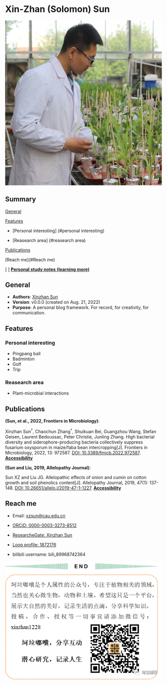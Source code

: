 # Xin-Zhan (Solomon) Sun

![The photo of working for scientific reasearch](https://github.com/xzsun/xzsun.github.io/blob/main/%E7%A7%91%E7%A0%94%E5%B7%A5%E4%BD%9C%E7%85%A7%E7%89%87.jpg?raw=true)

## Summary

[General](#general)

[Features](#features)

- [Personal interesting] (#personal interesting)

- [Reasearch area] (#reasearch area)

[Publications](#publications)

[Reach me](#Reach me)

[ ] [**Personal study notes (learning more)**](https://github.com/xzsun/xzsun.github.io/blob/main/BlogFiles/Personal%20study%20notes.md)

## General

- **Authors**: [Xinzhan Sun](https://github.com/xzsun/xzsun.github.io)
- **Version**: v0.0.0 (created on Aug. 21, 2022)
- **Purpose**: A personal blog framework. For record, for creativity, for communication.

## Features

### Personal interesting

- Pingpang ball
- Badminton
- Golf
- Trip

### Reasearch area

- Plant-microbial interactions

## Publications

**(Sun, et al., 2022, Frontiers in Microbiology)**:

Xinzhan Sun<sup>†</sup>, Chaochun Zhang<sup>†</sup>, Shuikuan Bei, Guangzhou Wang, Stefan Geisen, Laurent Bedoussac, Peter Christie, Junling Zhang. High bacterial diversity and siderophore-producing bacteria collectively suppress fusarium oxysporum in maize/faba bean intercropping[J]. Frontiers in Microbiology, 2022, 13: 972587. [DOI: 10.3389/fmicb.2022.972587](https://www.allelopathyjournal.com/10.26651/2019-47-1-1227). [**Accessibility**](https://www.researchgate.net/publication/362503901_High_bacterial_diversity_and_siderophore-producing_bacteria_collectively_suppress_Fusarium_oxysporum_in_maizefaba_bean_intercropping)

**(Sun and Liu, 2019, Allelopathy Journal)**:

Sun XZ and Liu JG. Allelopathic effects of onion and cumin on cotton growth and soil phenolics content[J]. Allelopathy Journal, 2019, 47(1): 137-148. [DOI: 10.26651/allelo.j/2019-47-1-1227](https://www.frontiersin.org/articles/10.3389/fmicb.2022.972587/full). [**Accessibility**](https://www.researchgate.net/publication/332793834_Allelopathic_effects_of_onion_and_cumin_on_cotton_growth_and_soil_phenolics_content)

## Reach me

- Email: xzsun@cau.edu.cn

- [ORCiD: 0000-0003-3273-8512](https://orcid.org/my-orcid?orcid=0000-0003-3273-8512)

- [ResearcheGate: Xinzhan Sun](https://www.researchgate.net/profile/Xinzhan-Sun)

- [Loop profile: 1872176](https://loop.frontiersin.org/people/1872176/overview)

- bilibili username: bili_89968742364

![Personal wechat public account: keladunang](https://github.com/xzsun/xzsun.github.io/blob/main/%E5%85%AC%E4%BC%97%E5%8F%B7%E4%BA%8C%E7%BB%B4%E7%A0%81.png?raw=true)


